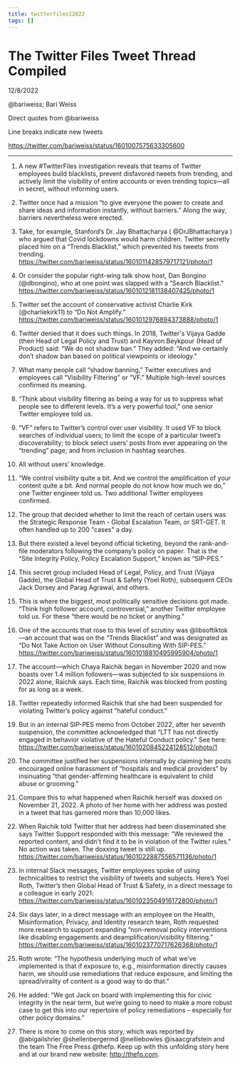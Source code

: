 ```yaml
---
title: twitterfiles12822
tags: []
---
```


# The Twitter Files Tweet Thread Compiled

12/8/2022

@bariweiss; Bari Weiss

Direct quotes from @bariweiss

Line breaks indicate new tweets

https://twitter.com/bariweiss/status/1601007575633305600

- - -

1. A new #TwitterFiles investigation reveals that teams of Twitter employees build blacklists, prevent disfavored tweets from trending, and actively limit the visibility of entire accounts or even trending topics—all in secret, without informing users.

2. Twitter once had a mission “to give everyone the power to create and share ideas and information instantly, without barriers.” Along the way, barriers nevertheless were erected.

3. Take, for example, Stanford’s Dr. Jay Bhattacharya (
@DrJBhattacharya
) who argued that Covid lockdowns would harm children. Twitter secretly placed him on a “Trends Blacklist,” which prevented his tweets from trending.
https://twitter.com/bariweiss/status/1601011428579717121/photo/1

4. Or consider the popular right-wing talk show host, Dan Bongino (@dbongino), who at one point was slapped with a “Search Blacklist.”
https://twitter.com/bariweiss/status/1601012181138407425/photo/1

5. Twitter set the account of conservative activist Charlie Kirk (@charliekirk11) to “Do Not Amplify.”
https://twitter.com/bariweiss/status/1601012976894373888/photo/1

6. Twitter denied that it does such things. In 2018, Twitter's Vijaya Gadde (then Head of Legal Policy and Trust) and Kayvon Beykpour (Head of Product) said: “We do not shadow ban.” They added: “And we certainly don’t shadow ban based on political viewpoints or ideology.”

7. What many people call “shadow banning,” Twitter executives and employees call “Visibility Filtering” or “VF.” Multiple high-level sources confirmed its meaning.

8. “Think about visibility filtering as being a way for us to suppress what people see to different levels. It’s a very powerful tool,” one senior Twitter employee told us.

9. “VF” refers to Twitter’s control over user visibility. It used VF to block searches of individual users; to limit the scope of a particular tweet’s discoverability; to block select users’ posts from ever appearing on the “trending” page; and from inclusion in hashtag searches.

10. All without users’ knowledge.

11. “We control visibility quite a bit. And we control the amplification of your content quite a bit. And normal people do not know how much we do,” one Twitter engineer told us. Two additional Twitter employees confirmed.

12. The group that decided whether to limit the reach of certain users was the Strategic Response Team - Global Escalation Team, or SRT-GET. It often handled up to 200 "cases" a day.

13. But there existed a level beyond official ticketing, beyond the rank-and-file moderators following the company’s policy on paper. That is the “Site Integrity Policy, Policy Escalation Support,” known as “SIP-PES.”

14. This secret group included Head of Legal, Policy, and Trust (Vijaya Gadde), the Global Head of Trust & Safety (Yoel Roth), subsequent CEOs Jack Dorsey and Parag Agrawal, and others.

15. This is where the biggest, most politically sensitive decisions got made. “Think high follower account, controversial,” another Twitter employee told us. For these “there would be no ticket or anything.”

16. One of the accounts that rose to this level of scrutiny was @libsoftiktok —an account that was on the “Trends Blacklist” and was designated as “Do Not Take Action on User Without Consulting With SIP-PES.”
https://twitter.com/bariweiss/status/1601018810495995904/photo/1

17. The account—which Chaya Raichik began in November 2020 and now boasts over 1.4 million followers—was subjected to six suspensions in 2022 alone, Raichik says. Each time, Raichik was blocked from posting for as long as a week.

18. Twitter repeatedly informed Raichik that she had been suspended for violating Twitter’s policy against “hateful conduct.”

19. But in an internal SIP-PES memo from October 2022, after her seventh suspension, the committee acknowledged that “LTT has not directly engaged in behavior violative of the Hateful Conduct policy." See here:
https://twitter.com/bariweiss/status/1601020845224128512/photo/1

20. The committee justified her suspensions internally by claiming her posts encouraged online harassment of “hospitals and medical providers” by insinuating “that gender-affirming healthcare is equivalent to child abuse or grooming.”

21. Compare this to what happened when Raichik herself was doxxed on November 21, 2022. A photo of her home with her address was posted in a tweet that has garnered more than 10,000 likes.

22. When Raichik told Twitter that her address had been disseminated she says Twitter Support responded with this message: "We reviewed the reported content, and didn't find it to be in violation of the Twitter rules." No action was taken. The doxxing tweet is still up.
https://twitter.com/bariweiss/status/1601022887556571136/photo/1

23. In internal Slack messages, Twitter employees spoke of using technicalities to restrict the visibility of tweets and subjects. Here’s Yoel Roth, Twitter’s then Global Head of Trust & Safety, in a direct message to a colleague in early 2021:
https://twitter.com/bariweiss/status/1601023504916172800/photo/1

24. Six days later, in a direct message with an employee on the Health, Misinformation, Privacy, and Identity research team, Roth requested more research to support expanding “non-removal policy interventions like disabling engagements and deamplification/visibility filtering.”
https://twitter.com/bariweiss/status/1601023770717626368/photo/1

25. Roth wrote: “The hypothesis underlying much of what we’ve implemented is that if exposure to, e.g., misinformation directly causes harm, we should use remediations that reduce exposure, and limiting the spread/virality of content is a good way to do that.”

26. He added: “We got Jack on board with implementing this for civic integrity in the near term, but we’re going to need to make a more robust case to get this into our repertoire of policy remediations – especially for other policy domains.”

27. There is more to come on this story, which was reported by 
@abigailshrier
@shellenbergermd 
@nelliebowles
@isaacgrafstein and the team The Free Press @thefp. 
Keep up with this unfolding story here and at our brand new website: http://thefp.com.
